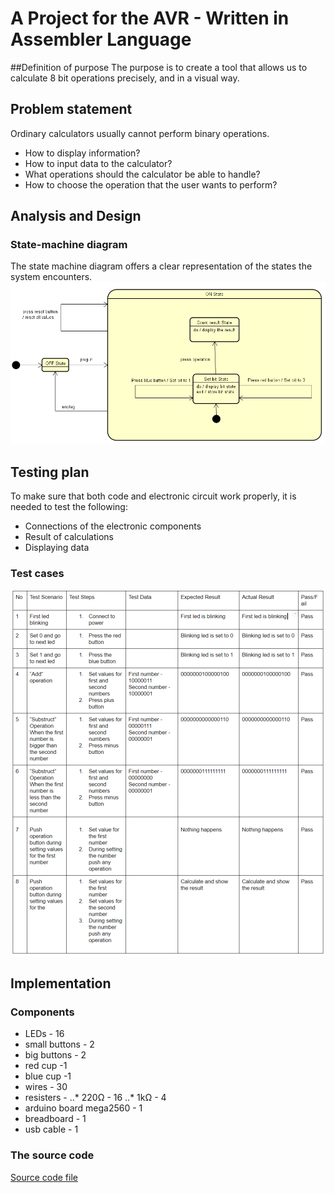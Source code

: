 # A Project for the AVR - Written in Assembler Language
##Definition of purpose
The purpose is to create a tool that allows us to calculate 8 bit operations precisely, and in a visual way.

## Problem statement
Ordinary calculators usually cannot perform binary operations.
* How to display information?
* How to input data to the calculator?
* What operations should the calculator be able to handle?
* How to choose the operation that the user wants to perform?

## Analysis and Design
### State-machine diagram
The state machine diagram offers a clear representation of the states the system encounters.
![alt text](https://raw.githubusercontent.com/mvilares/asm-project/master/StateMachine.PNG "State-machine diagram")

## Testing plan
To make sure that both code and electronic circuit work properly, it is needed to test the following:

* Connections of the electronic components
* Result of calculations
* Displaying data

### Test cases
![alt text](https://raw.githubusercontent.com/mvilares/asm-project/master/Testing.png "Test cases")

## Implementation
### Components
* LEDs - 16
* small buttons - 2
* big buttons - 2
* red cup -1
* blue cup -1
* wires - 30
* resisters -
..* 220Ω  - 16
..* 1kΩ - 4
* arduino board mega2560 - 1
* breadboard - 1
* usb cable - 1

### The source code
[Source code file](https://github.com/mvilares/asm-project/blob/master/8BitCalculator/8BitCalculator/main.asm)
